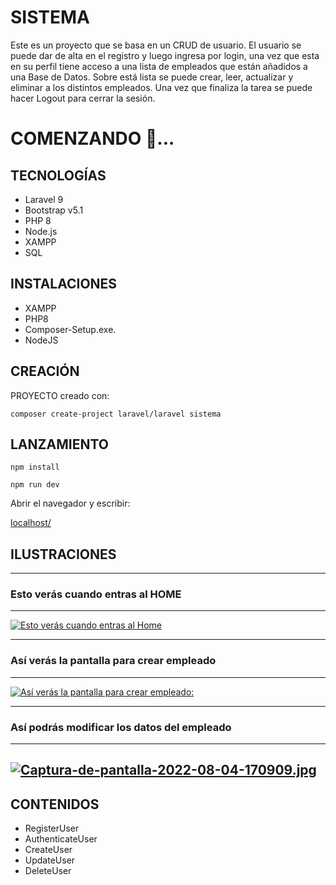 # SISTEMA 
Este es un proyecto que se basa en un CRUD de usuario. 
El usuario se puede dar de alta en el registro y luego ingresa por login, una vez que esta en su perfil tiene acceso a una lista de empleados que están añadidos a una Base de Datos. Sobre está lista se puede crear, leer, actualizar y eliminar a los distintos empleados. Una vez que finaliza la tarea se puede hacer Logout para cerrar la sesión. 

# COMENZANDO 🚀...

## TECNOLOGÍAS 
- Laravel 9
- Bootstrap v5.1
- PHP 8
- Node.js
- XAMPP
- SQL

## INSTALACIONES
- XAMPP 
- PHP8
- Composer-Setup.exe.
- NodeJS


## CREACIÓN

PROYECTO creado con:

```composer create-project laravel/laravel sistema```

## LANZAMIENTO

```npm install```

```npm run dev```

Abrir el navegador y escribir:

[localhost/](http://localhost/sistema/public/)

## ILUSTRACIONES

---
### Esto verás cuando entras al HOME
---
[![Esto verás cuando entras al Home](https://i.postimg.cc/cCF7DL3p/Captura-de-pantalla-2022-08-04-171144.jpg)](https://postimg.cc/0KJJjxcn)

---
### Así verás la pantalla para crear empleado
---
[![Así verás la pantalla para crear empleado:](https://i.postimg.cc/mgjcC5Qn/Captura-de-pantalla-2022-08-04-170751.jpg)](https://postimg.cc/k2VXdwYN)

---
### Así podrás modificar los datos del empleado
---
[![Captura-de-pantalla-2022-08-04-170909.jpg](https://i.postimg.cc/jdQCYFkj/Captura-de-pantalla-2022-08-04-170909.jpg)](https://postimg.cc/ykx7FvKq)
---

## CONTENIDOS
- RegisterUser
- AuthenticateUser
- CreateUser
- UpdateUser
- DeleteUser



